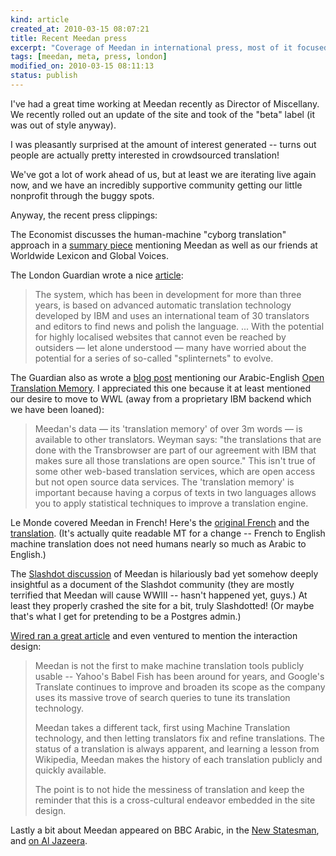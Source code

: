 ```yaml
--- 
kind: article
created_at: 2010-03-15 08:07:21
title: Recent Meedan press
excerpt: "Coverage of Meedan in international press, most of it focused on our Machine Translation engine and our approach to community contributions."
tags: [meedan, meta, press, london]
modified_on: 2010-03-15 08:11:13
status: publish
---
```



I've had a great time working at Meedan recently as Director of Miscellany. We recently rolled out an update of the site and took of the "beta" label (it was out of style anyway).

I was pleasantly surprised at the amount of interest generated -- turns out people are actually pretty interested in crowdsourced translation! 

We've got a lot of work ahead of us, but at least we are iterating live again now, and we have an incredibly supportive community getting our little nonprofit through the buggy spots. 

Anyway, the recent press clippings: 

The Economist discusses the human-machine "cyborg translation" approach in a <a href="http://www.economist.com/search/displaystory.cfm?story_id=15582327">summary piece</a> mentioning Meedan as well as our friends at Worldwide Lexicon and Global Voices.

The London Guardian wrote a nice <a href="http://www.guardian.co.uk/media/2010/feb/21/translation-website-meedan-middle-east">article</a>: 

<blockquote>The system, which has been in development for more than three years, is based on advanced automatic translation technology developed by IBM and uses an international team of 30 translators and editors to find news and polish the language. ... With the potential for highly localised websites that cannot even be reached by outsiders — let alone understood — many have worried about the potential for a series of so-called "splinternets" to evolve.
</blockquote>


The Guardian also as wrote a <a href="http://www.guardian.co.uk/technology/blog/2010/feb/22/meedan-machine-translation-mt">blog post</a> mentioning our Arabic-English <a href="http://meedan.org/2009/11/meedan-releases-the-world-e2-80-99s-first-open-access-arabicenglish-translation-memory">Open Translation Memory</a>. I appreciated this one because it at least mentioned our desire to move to WWL (away from a proprietary IBM backend which we have been loaned): 

<blockquote>Meedan's data — its 'translation memory' of over 3m words — is available to other translators. Weyman says: "the translations that are done with the Transbrowser are part of our agreement with IBM that makes sure all those translations are open source." This isn't true of some other web-based translation services, which are open access but not open source data services. The 'translation memory' is important because having a corpus of texts in two languages allows you to apply statistical techniques to improve a translation engine.
</blockquote>

 
Le Monde covered Meedan in French! Here's the <a href="http://pisani.blog.lemonde.fr/2010/02/26/adressez-vous-aux-gens-dans-l%E2%80%99idiome-qu%E2%80%99ils-comprennent/">original French</a> and the <a href="http://translate.google.com/translate?js=y&prev=_t&hl=en&ie=UTF-8&layout=1&eotf=1&u=http://pisani.blog.lemonde.fr/2010/02/26/adressez-vous-aux-gens-dans-l%E2%80%99idiome-qu%E2%80%99ils-comprennent/&sl=auto&tl=en">translation</a>.  (It's actually quite readable MT for a change -- French to English machine translation does not need humans nearly so much as Arabic to English.)

The <a href="http://tech.slashdot.org/story/10/02/22/2038241/New-EnglishArabic-Translation-Site-Hopes-To-Promote-Citizen-Diplomacy">Slashdot discussion</a> of Meedan is hilariously bad yet somehow deeply insightful as a document of the Slashdot community (they are mostly terrified that Meedan will cause WWIII -- hasn't happened yet, guys.) At least they properly crashed the site for a bit, truly Slashdotted! (Or maybe that's what I get for pretending to be a Postgres admin.)

<a href="http://www.wired.com/epicenter/2010/02/arabic-english-diplomacy/">Wired ran a great article</a> and even ventured to mention the interaction design: 

<blockquote>
Meedan is not the first to make machine translation tools publicly usable -- Yahoo's Babel Fish has been around for years, and Google's Translate continues to improve and broaden its scope as the company uses its massive trove of search queries to tune its translation technology.

Meedan takes a different tack, first using Machine Translation technology, and then letting translators fix and refine translations. The status of a translation is always apparent, and learning a lesson from Wikipedia, Meedan makes the history of each translation publicly and quickly available.

The point is to not hide the messiness of translation and keep the reminder that this is a cross-cultural endeavor embedded in the site design.
</blockquote>

Lastly a bit about Meedan appeared on BBC Arabic, in the <a href="http://www.newstatesman.com/digital/2010/02/arabic-english-website-meedan">New Statesman</a>, and <a href="http://blogs.aljazeera.net/middle-east/2010/02/22/meedan-blurs-linguistic-lines">on Al Jazeera</a>.
